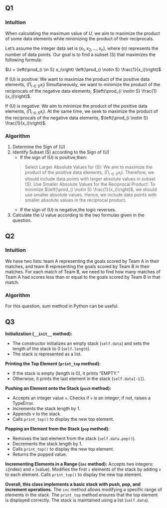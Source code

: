 ## Q1

### Intuition
When calculating the maximum value of $U$, we aim to maximize the product of some data elements while minimizing the product of their reciprocals.

Let’s assume the integer data set is $(x_1, x_2, \ldots, x_n)$, where (n) represents the number of data points. Our goal is to find a subset (S) that maximizes the following formula:

$U = \left(\prod_{i \in S} x_i\right) \left(\prod_{i \notin S} \frac{1}{x_i}\right)$

If (U) is positive:
We want to maximize the product of the positive data elements, $\left(\prod_{i \in S} x_i\right)$
Simultaneously, we want to minimize the product of the reciprocals of the negative data elements, $\left(\prod_{i \notin S} \frac{1}{x_i}\right)$.

If (U) is negative:
We aim to minimize the product of the positive data elements, $\left(\prod_{i \in S} x_i\right)$.
At the same time, we seek to maximize the product of the reciprocals of the negative data elements, $\left(\prod_{i \notin S} \frac{1}{x_i}\right)$.

### Algorithm
1. Determine the Sign of (U)
2. Identify Subset (S) according to the Sign of (U)
   - If the sign of (U) is positive,then:
   >Select Larger Absolute Values for (S):
We aim to maximize the product of the positive data elements, $\left(\prod_{i \in S} x_i\right)$.
Therefore, we should include data points with larger absolute values in subset (S).
Use Smaller Absolute Values for the Reciprocal Product:
To minimize $\left(\prod_{i \notin S} \frac{1}{x_i}\right)$, we should use smaller absolute values.
Hence, we include data points with smaller absolute values in the reciprocal product.
   - If the sign of (U) is negative,the logic reverses.
3. Calculate the U value according to the two formulas given in the question.



## Q2
### Intuition
We have two lists: team A representing the goals scored by Team A in their matches, and team B representing the goals scored by Team B in their matches.
For each match of Team B, we need to find how many matches of Team A had scores less than or equal to the goals scored by Team B in that match.

### Algorithm
For this question, $sum$ method in Python can be useful.

## Q3

**Initialization (`__init__` method):**

- The constructor initializes an empty stack (`self.data`) and sets the length of the stack to 0 (`self.length`).
- The stack is represented as a list.

**Printing the Top Element (`print_top` method):**

- If the stack is empty (length is 0), it prints “EMPTY.”
- Otherwise, it prints the last element in the stack (`self.data[-1]`).

**Pushing an Element onto the Stack (`push` method):**
- Accepts an integer value `v`.
Checks if `v` is an integer; if not, raises a TypeError.
- Increments the stack length by 1.
- Appends v to the stack.
- Calls `print_top()` to display the new top element.

**Popping an Element from the Stack (`pop` method):**
- Removes the last element from the stack (`self.data.pop()`).
- Decrements the stack length by 1.
- Calls `print_top()` to display the new top element.
- Returns the popped value.

**Incrementing Elements in a Range (`inc` method):**
Accepts two integers: `i`(index) and `v` (value).
Modifies the first `i` elements of the stack by adding `v` to each element.
Calls `print_top()` to display the new top element.

**Overall, this class implements a basic stack with push, pop, and increment operations.** The `inc` method allows modifying a specific range of elements in the stack. The `print_top` method ensures that the top element is displayed correctly. The stack is maintained using a list (`self.data`).